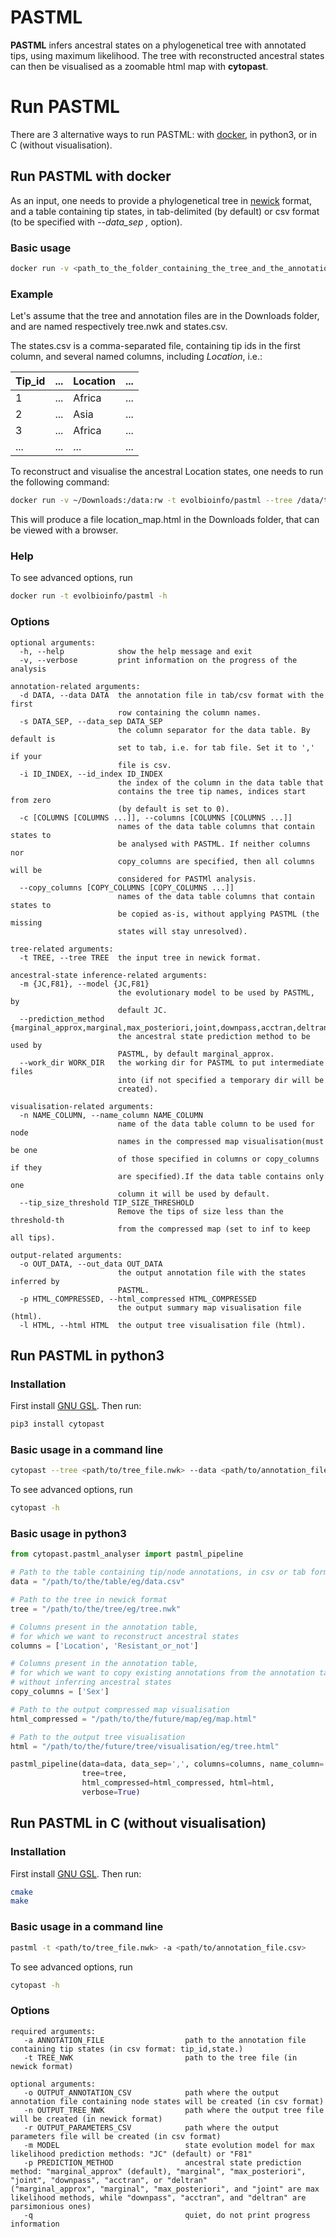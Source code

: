 # PASTML 

__PASTML__ infers ancestral states on a phylogenetical tree with annotated tips, using maximum likelihood.
The tree with reconstructed ancestral states can then be visualised as a zoomable html map with __cytopast__.


# Run PASTML

There are 3 alternative ways to run PASTML: with [docker](https://hub.docker.com/), in python3, or in C (without visualisation).


## Run PASTML with docker
As an input, one needs to provide a phylogenetical tree in [newick](https://en.wikipedia.org/wiki/Newick_format) format,
and a table containing tip states, 
in tab-delimited (by default) or csv format (to be specified with *--data_sep ,* option).

### Basic usage
```bash
docker run -v <path_to_the_folder_containing_the_tree_and_the_annotations>:/data:rw -t evolbioinfo/pastml --tree /data/<tree_file> --data /data/<annotation_file> --columns <one_or_more_column_names> --html_compressed /data/<map_name>
```

### Example
Let's assume that the tree and annotation files are in the Downloads folder, 
and are named respectively tree.nwk and states.csv.

The states.csv is a comma-separated file, containing tip ids in the first column, 
and several named columns, including *Location*, i.e.:


Tip_id | ... | Location | ...
----- |  ----- | ----- | -----
1 | ... | Africa | ...
2 | ... | Asia | ...
3 | ... | Africa | ...
... | ... | ... | ...

To reconstruct and visualise the ancestral Location states, 
one needs to run the following command:

```bash
docker run -v ~/Downloads:/data:rw -t evolbioinfo/pastml --tree /data/tree.nwk --data /data/states.csv --data_sep , --columns Location --html_compressed /data/location_map.html
```

This will produce a file location_map.html in the Downloads folder, 
that can be viewed with a browser.


###  Help

To see advanced options, run
```bash
docker run -t evolbioinfo/pastml -h
```

### Options

```
optional arguments:
  -h, --help            show the help message and exit
  -v, --verbose         print information on the progress of the analysis

annotation-related arguments:
  -d DATA, --data DATA  the annotation file in tab/csv format with the first
                        row containing the column names.
  -s DATA_SEP, --data_sep DATA_SEP
                        the column separator for the data table. By default is
                        set to tab, i.e. for tab file. Set it to ',' if your
                        file is csv.
  -i ID_INDEX, --id_index ID_INDEX
                        the index of the column in the data table that
                        contains the tree tip names, indices start from zero
                        (by default is set to 0).
  -c [COLUMNS [COLUMNS ...]], --columns [COLUMNS [COLUMNS ...]]
                        names of the data table columns that contain states to
                        be analysed with PASTML. If neither columns nor
                        copy_columns are specified, then all columns will be
                        considered for PASTMl analysis.
  --copy_columns [COPY_COLUMNS [COPY_COLUMNS ...]]
                        names of the data table columns that contain states to
                        be copied as-is, without applying PASTML (the missing
                        states will stay unresolved).

tree-related arguments:
  -t TREE, --tree TREE  the input tree in newick format.

ancestral-state inference-related arguments:
  -m {JC,F81}, --model {JC,F81}
                        the evolutionary model to be used by PASTML, by
                        default JC.
  --prediction_method {marginal_approx,marginal,max_posteriori,joint,downpass,acctran,deltran}
                        the ancestral state prediction method to be used by
                        PASTML, by default marginal_approx.
  --work_dir WORK_DIR   the working dir for PASTML to put intermediate files
                        into (if not specified a temporary dir will be
                        created).

visualisation-related arguments:
  -n NAME_COLUMN, --name_column NAME_COLUMN
                        name of the data table column to be used for node
                        names in the compressed map visualisation(must be one
                        of those specified in columns or copy_columns if they
                        are specified).If the data table contains only one
                        column it will be used by default.
  --tip_size_threshold TIP_SIZE_THRESHOLD
                        Remove the tips of size less than the threshold-th
                        from the compressed map (set to inf to keep all tips).

output-related arguments:
  -o OUT_DATA, --out_data OUT_DATA
                        the output annotation file with the states inferred by
                        PASTML.
  -p HTML_COMPRESSED, --html_compressed HTML_COMPRESSED
                        the output summary map visualisation file (html).
  -l HTML, --html HTML  the output tree visualisation file (html).
```

## Run PASTML in python3

### Installation

First install [GNU GSL](https://www.gnu.org/software/gsl/).
Then run:

```bash
pip3 install cytopast
```

### Basic usage in a command line
```bash
cytopast --tree <path/to/tree_file.nwk> --data <path/to/annotation_file.tab> --columns <one_or_more_column_names> --html_compressed <path/to/output/map.html>
```

To see advanced options, run
```bash
cytopast -h
```

### Basic usage in python3
```python
from cytopast.pastml_analyser import pastml_pipeline

# Path to the table containing tip/node annotations, in csv or tab format
data = "/path/to/the/table/eg/data.csv"

# Path to the tree in newick format
tree = "/path/to/the/tree/eg/tree.nwk"

# Columns present in the annotation table,
# for which we want to reconstruct ancestral states
columns = ['Location', 'Resistant_or_not']

# Columns present in the annotation table,
# for which we want to copy existing annotations from the annotation table,
# without inferring ancestral states
copy_columns = ['Sex']

# Path to the output compressed map visualisation
html_compressed = "/path/to/the/future/map/eg/map.html"

# Path to the output tree visualisation
html = "/path/to/the/future/tree/visualisation/eg/tree.html"

pastml_pipeline(data=data, data_sep=',', columns=columns, name_column='Location',
                tree=tree,
                html_compressed=html_compressed, html=html, 
                verbose=True)
```

## Run PASTML in C (without visualisation)

### Installation

First install [GNU GSL](https://www.gnu.org/software/gsl/).
Then run:
```bash
cmake
make
```


### Basic usage in a command line
```bash
pastml -t <path/to/tree_file.nwk> -a <path/to/annotation_file.csv> 
```

To see advanced options, run
```bash
cytopast -h
```

### Options
```
required arguments:
   -a ANNOTATION_FILE                  path to the annotation file containing tip states (in csv format: tip_id,state.)
   -t TREE_NWK                         path to the tree file (in newick format)

optional arguments:
   -o OUTPUT_ANNOTATION_CSV            path where the output annotation file containing node states will be created (in csv format)
   -n OUTPUT_TREE_NWK                  path where the output tree file will be created (in newick format)
   -r OUTPUT_PARAMETERS_CSV            path where the output parameters file will be created (in csv format)
   -m MODEL                            state evolution model for max likelihood prediction methods: "JC" (default) or "F81"
   -p PREDICTION_METHOD                ancestral state prediction method: "marginal_approx" (default), "marginal", "max_posteriori", "joint", "downpass", "acctran", or "deltran"
("marginal_approx", "marginal", "max_posteriori", and "joint" are max likelihood methods, while "downpass", "acctran", and "deltran" are parsimonious ones)
   -q                                  quiet, do not print progress information
```
